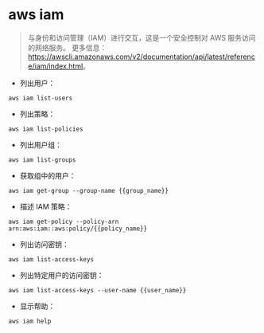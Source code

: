 # aws iam

> 与身份和访问管理（IAM）进行交互，这是一个安全控制对 AWS 服务访问的网络服务。
> 更多信息：<https://awscli.amazonaws.com/v2/documentation/api/latest/reference/iam/index.html>。

- 列出用户：

`aws iam list-users`

- 列出策略：

`aws iam list-policies`

- 列出用户组：

`aws iam list-groups`

- 获取组中的用户：

`aws iam get-group --group-name {{group_name}}`

- 描述 IAM 策略：

`aws iam get-policy --policy-arn arn:aws:iam::aws:policy/{{policy_name}}`

- 列出访问密钥：

`aws iam list-access-keys`

- 列出特定用户的访问密钥：

`aws iam list-access-keys --user-name {{user_name}}`

- 显示帮助：

`aws iam help`